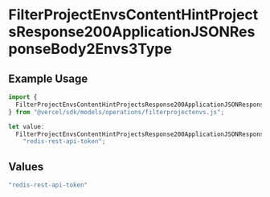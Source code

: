 # FilterProjectEnvsContentHintProjectsResponse200ApplicationJSONResponseBody2Envs3Type

## Example Usage

```typescript
import {
  FilterProjectEnvsContentHintProjectsResponse200ApplicationJSONResponseBody2Envs3Type,
} from "@vercel/sdk/models/operations/filterprojectenvs.js";

let value:
  FilterProjectEnvsContentHintProjectsResponse200ApplicationJSONResponseBody2Envs3Type =
    "redis-rest-api-token";
```

## Values

```typescript
"redis-rest-api-token"
```